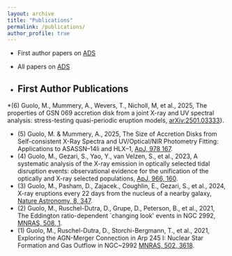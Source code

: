 ```yaml
---
layout: archive
title: "Publications"
permalink: /publications/
author_profile: true
---
```

* First author papers on [ADS](https://ui.adsabs.harvard.edu/public-libraries/CyqjsOpdREuKOMu5EJ5Rvg) 
* All papers on [ADS](https://ui.adsabs.harvard.edu/public-libraries/lHCJQkA5RRq0lVPfYUWghw)

* <h2>First Author Publications</h2> 
*(6) Guolo, M., Mummery, A., Wevers, T., Nicholl, M, et al., 2025, The properties of GSN 069 accretion disk from a joint X-ray and UV spectral analysis: stress-testing quasi-periodic eruption models, [arXiv:2501.03333](https://arxiv.org/abs/2501.03333)}.
* (5) Guolo, M. \& Mummery, A., 2025, The Size of Accretion Disks from Self-consistent X-Ray Spectra and UV/Optical/NIR Photometry Fitting: Applications to ASASSN–14li and HLX–1, [ApJ, 978 167](https://iopscience.iop.org/article/10.3847/1538-4357/ad990a).
* (4) Guolo, M., Gezari, S., Yao, Y., van Velzen, S., et al., 2023, A systematic analysis of the X-ray emission in optically selected tidal disruption events: observational evidence for the unification of the optically and X-ray selected populations, [ApJ, 966, 160](https://iopscience.iop.org/article/10.3847/1538-4357/ad2f9f).
* (3) Guolo, M., Pasham, D., Zajacek., Coughlin, E., Gezari, S., et al., 2024, X-ray eruptions every 22 days from the nucleus of a nearby galaxy, [Nature Astronomy, 8, 347](https://www.nature.com/articles/s41550-023-02178-4#Abs1).
* (2) Guolo, M., Ruschel-Dutra, D., Grupe, D., Peterson, B., et al., 2021, The Eddington ratio-dependent `changing look' events in NGC 2992, [MNRAS, 508, 1](https://academic.oup.com/mnras/article/508/1/144/6368864).
* (1) Guolo, M., Ruschel-Dutra, D., Storchi-Bergmann, T., et al., 2021, Exploring the AGN-Merger Connection in Arp 245 I: Nuclear Star Formation and Gas Outflow in NGC~2992 [MNRAS, 502, 3618](https://academic.oup.com/mnras/article/502/3/3618/6123892).

